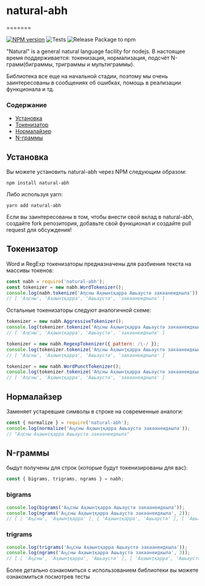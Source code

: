 # natural-abh

=======

[![NPM version](https://img.shields.io/npm/v/natural-abh.svg)](https://www.npmjs.com/package/natural-abh)
![Tests](https://github.com/asar-studio/natural-abh/workflows/Tests/badge.svg?branch=develop)
![Release Package to npm](https://github.com/asar-studio/natural-abh/workflows/Release%20Package%20to%20npm/badge.svg)

"Natural" is a general natural language facility for nodejs. В настоящее время поддерживается: токенизация, нормализация, подсчёт N-грамм(биграммы, триграммы и мультиграммы).

Библиотека все еще на начальной стадии, поэтому мы очень заинтересованы в сообщениях об ошибках, помощь в реализации функционала и тд.

### Содержание

- [Установка](#установка)
- [Токенизатор](#токенизатор)
- [Нормалайзер](#нормалайзер)
- [N-граммы](#n-граммы)

## Установка

Вы можете установить natural-abh через NPM следующим образом:

    npm install natural-abh

Либо используя yarn:

    yarn add natural-abh

Если вы заинтересованы в том, чтобы внести свой вклад в natural-abh, создайте fork репозитория, добавьте свой функционал и создайте pull request для обсуждения!

## Токенизатор

Word и RegExp токенизаторы предназначены для разбиения текста на массивы токенов:

```javascript
const nabh = require('natural-abh');
const tokenizer = new nabh.WordTokenizer();
console.log(nabh.tokenize('Аԥсны Аҳәынҭқарра Ашьаустә закәанеидкыла'));
// [ 'Аԥсны', 'Аҳәынҭқарра', 'Ашьаустә', 'закәанеидкыла' ]
```

Остальные токенизаторы следуют аналогичной схеме:

```javascript
tokenizer = new nabh.AggressiveTokenizer();
console.log(tokenizer.tokenize('Аԥсны Аҳәынҭқарра Ашьаустә закәанеидкыла'));
// [ 'Аԥсны', 'Аҳәынҭқарра', 'Ашьаустә', 'закәанеидкыла' ]

tokenizer = new nabh.RegexpTokenizer({ pattern: /\-/ });
console.log(tokenizer.tokenize('Аԥсны Аҳәынҭқарра Ашьаустә закәанеидкыла'));
// [ 'Аԥсны', 'Аҳәынҭқарра', 'Ашьаустә', 'закәанеидкыла' ]

tokenizer = new nabh.WordPunctTokenizer();
console.log(tokenizer.tokenize('Аԥсны Аҳәынҭқарра Ашьаустә закәанеидкыла'));
// [ 'Аԥсны', 'Аҳәынҭқарра', 'Ашьаустә', 'закәанеидкыла' ]
```

## Нормалайзер

Заменяет устаревшие символы в строке на современные аналоги:

```javascript
const { normalize } = require('natural-abh');
console.log(normalize('Аҧсны Аҳәынҭқарра Ашьаустә закәанеидкыла'));
// "Аԥсны Аҳәынҭқарра Ашьаустә закәанеидкыла"
```

## N-граммы

быдут получены для строк (которые будут токенизированы для вас):

```javascript
const { bigrams, trigrams, ngrams } = nabh;
```

### bigrams

```javascript
console.log(bigrams('Аҧсны Аҳәынҭқарра Ашьаустә закәанеидкыла'));
console.log(ngrams('Аҧсны Аҳәынҭқарра Ашьаустә закәанеидкыла', 2));
// [ [ 'Аҧсны', 'Аҳәынҭқарра' ], [ 'Аҳәынҭқарра', 'Ашьаустә' ], [ 'Ашьаустә', 'закәанеидкыла' ]  ]
```

### trigrams

```javascript
console.log(trigrams('Аҧсны Аҳәынҭқарра Ашьаустә закәанеидкыла'));
console.log(ngrams('Аҧсны Аҳәынҭқарра Ашьаустә закәанеидкыла', 3));
// [ [ 'Аҧсны', 'Аҳәынҭқарра', 'Ашьаустә' ], [ 'Аҳәынҭқарра', 'Ашьаустә', 'закәанеидкыла' ] ]
```


Более детально ознакомиться с использованием библиотеки вы можете ознакомиться посмотрев тесты
